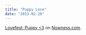 ```yaml
---
title: "Puppy Love"
date: "2013-02-20"
---
```


[Lovefest: Puppy <3](http://www.nowness.com/day/2013/2/13/2809/lovefest--puppy--3) on [Nowness.com](http://www.nowness.com/).
